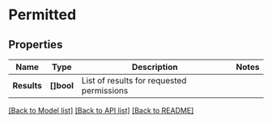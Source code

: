 # Permitted

## Properties

Name | Type | Description | Notes
------------ | ------------- | ------------- | -------------
**Results** | **[]bool** | List of results for requested permissions | 

[[Back to Model list]](../../../README.md#documentation-for-models) [[Back to API list]](../../../README.md#documentation-for-api-endpoints) [[Back to README]](../../../README.md)


